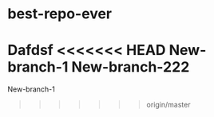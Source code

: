 # best-repo-ever
Dafdsf
<<<<<<< HEAD
New-branch-1
New-branch-222
=======
New-branch-1
>>>>>>> origin/master
